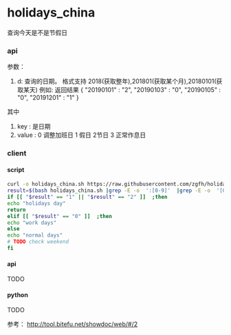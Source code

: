 # holidays_china

查询今天是不是节假日



### api
参数：
1. d: 查询的日期。   格式支持 2018(获取整年),201801(获取某个月),20180101(获取某天) 
例如:
返回结果
{ 
  "20190101" : "2", 
  "20190103" : "0", 
  "20190105" : "0", 
  "20191201" : "1" 
}

其中 
1. key : 是日期
1. value : 0 调整加班日 1 假日 2节日 3 正常作息日


### client 

#### script
```bash
curl -o holidays_china.sh https://raw.githubusercontent.com/zgfh/holidays_china/master/sdk/script/holidays_china.sh
result=$(bash holidays_china.sh |grep -E -o  ':[0-9]'  |grep -E -o  '[0-9]')
if [[ "$result" == "1" || "$result" == "2" ]]  ;then
echo "holidays day"
return
elif [[ "$result" == "0" ]]  ;then
echo "work days"
else
echo "normal days"
# TODO check weekend
fi
```


#### api
TODO
#### python
TODO


参考：
http://tool.bitefu.net/showdoc/web/#/2
